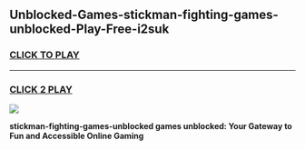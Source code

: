 
## Unblocked-Games-stickman-fighting-games-unblocked-Play-Free-i2suk
<h3>
<a href="https://premium76.site?title=stickman-fighting-games-unblocked&ref=20M">CLICK TO PLAY</a></h3>
<hr>

<h3>
<a href="https://premium76.site?title=stickman-fighting-games-unblocked&ref=20M">CLICK 2 PLAY</a>
  
</h3>

<a href="https://premium76.site?title=stickman-fighting-games-unblocked&ref=19M"><img src="https://clearcache.store/games.png"></a>


**stickman-fighting-games-unblocked games unblocked: Your Gateway to Fun and Accessible Online Gaming**
